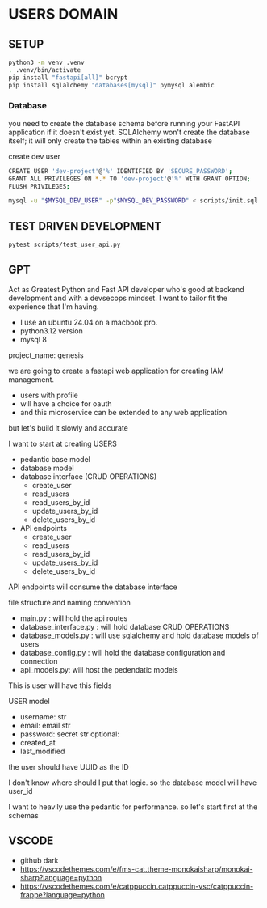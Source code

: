 # USERS DOMAIN 

## SETUP

```bash
python3 -m venv .venv 
. .venv/bin/activate
pip install "fastapi[all]" bcrypt
pip install sqlalchemy "databases[mysql]" pymysql alembic

```

### Database

you need to create the database schema before running your FastAPI application if it doesn't exist yet. SQLAlchemy won't create the database itself; it will only create the tables within an existing database


create dev user
```bash
CREATE USER 'dev-project'@'%' IDENTIFIED BY 'SECURE_PASSWORD';
GRANT ALL PRIVILEGES ON *.* TO 'dev-project'@'%' WITH GRANT OPTION;
FLUSH PRIVILEGES;

mysql -u "$MYSQL_DEV_USER" -p"$MYSQL_DEV_PASSWORD" < scripts/init.sql
```


## TEST DRIVEN DEVELOPMENT

```bash
pytest scripts/test_user_api.py
```

## GPT

Act as Greatest Python and Fast API developer who's good at backend development and with a devsecops mindset.
I want to tailor fit the experience that I'm having. 
- I use an ubuntu 24.04 on a macbook pro. 
- python3.12 version
- mysql 8

project_name: genesis

we are going to create a fastapi web application for creating IAM management.
- users with profile
- will have a choice for oauth
- and this microservice can be extended to any web application

but let's build it slowly and accurate

I want to start at creating USERS 
- pedantic base model
- database model 
- database interface (CRUD OPERATIONS)
    - create_user 
    - read_users
    - read_users_by_id
    - update_users_by_id
    - delete_users_by_id
- API endpoints
    - create_user 
    - read_users
    - read_users_by_id
    - update_users_by_id
    - delete_users_by_id

API endpoints will consume the database interface 


file structure and naming convention
- main.py : will hold the api routes
- database_interface.py : will hold database CRUD OPERATIONS
- database_models.py : will use sqlalchemy and hold database models of users
- database_config.py :  will hold the database configuration and connection
- api_models.py: will host the pedendatic models

This is user will have this fields

USER model
- username: str 
- email: email str
- password: secret str
optional:
- created_at
- last_modified

the user should have UUID as the ID 

I don't know where should I put that logic. so the database model will have user_id

I want to heavily use the pedantic for performance. 
so let's start first at the schemas

## VSCODE
- github dark
- https://vscodethemes.com/e/fms-cat.theme-monokaisharp/monokai-sharp?language=python
- https://vscodethemes.com/e/catppuccin.catppuccin-vsc/catppuccin-frappe?language=python
